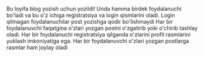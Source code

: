 Bu loyifa blog yozish uchun yozildi!
Unda hamma birdek foydalanuchi bo'ladi va bu o'z ichiga registratsiya va login qismlarini oladi.
Login qilmagan foydalanuchilar post yozishga qodir bo'lishmaydi
Har bir foydalanuvchi faqatgina o'zlari yozgan postni o'zgatirib yoki o'chirib tashlay oladi.
Har bir foydalanuchi registratsiya qilganda o'zlarini profil rasmlarini yuklash imkoniyatiga ega.
Har bir foydalanuvchi o'zlari yozgan postlarga rasmlar ham joylay oladi
